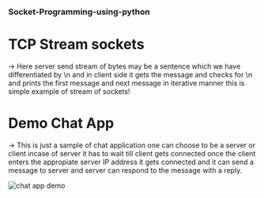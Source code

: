 ### Socket-Programming-using-python

# TCP Stream sockets

-> Here server send stream of bytes may be a sentence which we have differentiated by \n and in client side it gets the message and checks for \n and prints the first message and next message in iterative manner this is simple example of stream of sockets!

# Demo Chat App

-> This is just a sample of chat application one can choose to be a server or client incase of server it has to wait till client gets connected once the client enters the appropiate server IP address it gets connected and it can send a message to server and server can respond to the message with a reply.

![chat app demo](https://user-images.githubusercontent.com/64457034/147853415-6c001727-f0fc-491e-8ad1-0d3f30154562.png)
